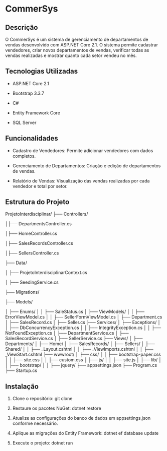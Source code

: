# CommerSys

## Descrição
O CommerSys é um sistema de gerenciamento de departamentos de vendas desenvolvido com ASP.NET Core 2.1. O sistema permite cadastrar vendedores, criar novos departamentos de vendas, verificar todas as vendas realizadas e mostrar quanto cada setor vendeu no mês.

## Tecnologias Utilizadas

- ASP.NET Core 2.1

- Bootstrap 3.3.7

- C#
  
- Entity Framework Core
  
- SQL Server
  
## Funcionalidades

- Cadastro de Vendedores: Permite adicionar vendedores com dados completos.
  
- Gerenciamento de Departamentos: Criação e edição de departamentos de vendas.
  
- Relatório de Vendas: Visualização das vendas realizadas por cada vendedor e total por setor.

## Estrutura do Projeto

ProjetoInterdisciplinar/
├── Controllers/

│├── DepartmentsController.cs

│├── HomeController.cs

│├── SalesRecordsController.cs

│├── SellersController.cs

├── Data/

│   ├── ProjetoInterdisciplinarContext.cs

│   ├── SeedingService.cs

├── Migrations/

├── Models/

│   ├── Enums/
│   │   ├── SaleStatus.cs
│   ├── ViewModels/
│   │   ├── ErrorViewModel.cs
│   │   ├── SellerFormViewModel.cs
│   ├── Department.cs
│   ├── SalesRecord.cs
│   ├── Seller.cs
├── Services/
│   ├── Exceptions/
│   │   ├── DbConcurrencyException.cs
│   │   ├── IntegrityException.cs
│   │   ├── NotFoundException.cs
│   ├── DepartmentService.cs
│   ├── SalesRecordService.cs
│   ├── SellerService.cs
├── Views/
│   ├── Departments/
│   ├── Home/
│   ├── SalesRecords/
│   ├── Sellers/
│   ├── Shared/
│   │   ├── _Layout.cshtml
│   │   ├── _ViewImports.cshtml
│   │   ├── _ViewStart.cshtml
├── wwwroot/
│   ├── css/
│   │   ├── bootstrap-paper.css
│   │   ├── site.css
│   │   ├── custom.css
│   ├── js/
│   │   ├── site.js
│   ├── lib/
│   │   ├── bootstrap/
│   │   ├── jquery/
├── appsettings.json
├── Program.cs
├── Startup.cs

## Instalação

1. Clone o repositório:
git clone

2. Restaure os pacotes NuGet:
dotnet restore

3. Atualize as configurações do banco de dados em appsettings.json conforme necessário.

4. Aplique as migrações do Entity Framework:
dotnet ef database update

5. Execute o projeto:
dotnet run


